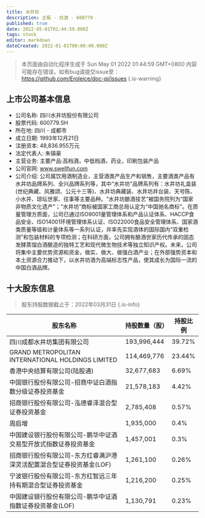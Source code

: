 ```yaml
---
title: 水井坊
description: 主板 - 白酒 - 600779
published: true
date: 2022-05-01T01:44:59.000Z
tags: stock
editor: markdown
dateCreated: 2022-01-01T00:00:00.000Z
---
```


> 本页面由自动化程序生成于 Sun May 01 2022 01:44:59 GMT+0800
> 内容可能存在错误，如有bug请提交issue至：https://github.com/Eroleice/doc-pi/issues
{.is-warning}

## 上市公司基本信息
- 公司名称: 四川水井坊股份有限公司
- 股票代码: 600779.SH
- 所在地: 四川 - 成都市
- 成立日期: 1993年12月21日
- 注册资本: 48,836.955万元
- 法定代表人: 朱镇豪
- 主营业务: 主要产品:高档酒，中低档酒，药业，印刷包装产品
- 公司官网: www.swellfun.com
- 公司介绍: 公司属饮用酒制造业，主营酒类产品生产和销售，主要酒类产品有水井坊品牌系列、全兴品牌系列等，其中“水井坊”品牌系列有：水井坊礼盒装(世纪典藏、风雅颂、公元十三等)、水井坊典藏装、水井坊井台装、天号陈、小水井、琼坛世家、往事等主要品种。“水井坊酿酒技艺”被国务院列为“国家非物质文化遗产”；“水井坊”商标被国家工商总局认定为“中国驰名商标”。在质量管理方质面，公司已通过ISO9001量管理体系和产品认证体系、HACCP食品安全、ISO14001环境管理体系认证、ISO22000食品安全管理体系、国家酒类质量等级和计量体系等一系列认证，并率先实现酒体的国际国内“双重检测”和包装材料的专项检测；在科研方面，公司拥有酿酒世家历代传承的固态发酵蒸馏白酒酿造的独特工艺和现代微生物技术等独立知识产权。未来，公司将集中主要优势资源和资金，做实、做大、做强白酒产业；在外部强势资本和本土资源合力推动下，以水井坊酒为高端标志性产品，使其成长为国际一流的中国白酒品牌。


## 十大股东信息
> 股东持股数据截止于：2022年03月31日
{.is-info}

| 股东名称 | 持股数量（股） | 持股比例 |
| --- | --- | --- |
| 四川成都水井坊集团有限公司 | 193,996,444 | 39.72% |
| GRAND METROPOLITAN INTERNATIONAL HOLDINGS LIMITED | 114,469,776 | 23.44% |
| 香港中央结算有限公司(陆股通) | 32,677,683 | 6.69% |
| 中国银行股份有限公司-招商中证白酒指数分级证券投资基金 | 21,578,183 | 4.42% |
| 招商银行股份有限公司-泓德睿泽混合型证券投资基金 | 2,785,408 | 0.57% |
| 周启增 | 1,935,000 | 0.4% |
| 中国建设银行股份有限公司-鹏华中证酒交易型开放式指数证券投资基金 | 1,457,001 | 0.3% |
| 招商银行股份有限公司-东方红睿满沪港深灵活配置混合型证券投资基金(LOF) | 1,261,100 | 0.26% |
| 宁波银行股份有限公司-东方红智远三年持有期混合型证券投资基金 | 1,216,200 | 0.25% |
| 中国建设银行股份有限公司-鹏华中证酒指数证券投资基金(LOF) | 1,130,791 | 0.23% |




